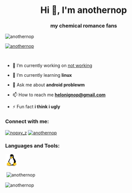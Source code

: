 <h1 align="center">Hi 👋, I'm anothernop</h1>
<h3 align="center">my chemical romance fans</h3>

<p align="left"> <img src="https://komarev.com/ghpvc/?username=anothernop&label=Profile%20views&color=0e75b6&style=flat" alt="anothernop" /> </p>

<p align="left"> <a href="https://github.com/ryo-ma/github-profile-trophy"><img src="https://github-profile-trophy.vercel.app/?username=anothernop" alt="anothernop" /></a> </p>

<p align="left"> <a href="https://twitter.com/" target="blank"><img src="https://img.shields.io/twitter/follow/?logo=twitter&style=for-the-badge" alt="" /></a> </p>

- 🔭 I’m currently working on [not working](https://anothernop.github.io/mikasa/)

- 🌱 I’m currently learning **linux**

- 💬 Ask me about **android problewm**

- 📫 How to reach me **helonignop@gmail.com**

- ⚡ Fun fact **i think i ugly**

<h3 align="left">Connect with me:</h3>
<p align="left">
<a href="https://instagram.com/nopxy_z" target="blank"><img align="center" src="https://raw.githubusercontent.com/rahuldkjain/github-profile-readme-generator/master/src/images/icons/Social/instagram.svg" alt="nopxy_z" height="30" width="40" /></a>
<a href="https://www.youtube.com/c/anothernop" target="blank"><img align="center" src="https://raw.githubusercontent.com/rahuldkjain/github-profile-readme-generator/master/src/images/icons/Social/youtube.svg" alt="anothernop" height="30" width="40" /></a>
</p>

<h3 align="left">Languages and Tools:</h3>
<p align="left"> <a href="https://www.linux.org/" target="_blank" rel="noreferrer"> <img src="https://raw.githubusercontent.com/devicons/devicon/master/icons/linux/linux-original.svg" alt="linux" width="40" height="40"/> </a> </p>

<p>&nbsp;<img align="center" src="https://github-readme-stats.vercel.app/api?username=anothernop&show_icons=true&locale=en" alt="anothernop" /></p>

<p><img align="center" src="https://github-readme-streak-stats.herokuapp.com/?user=anothernop&" alt="anothernop" /></p>

